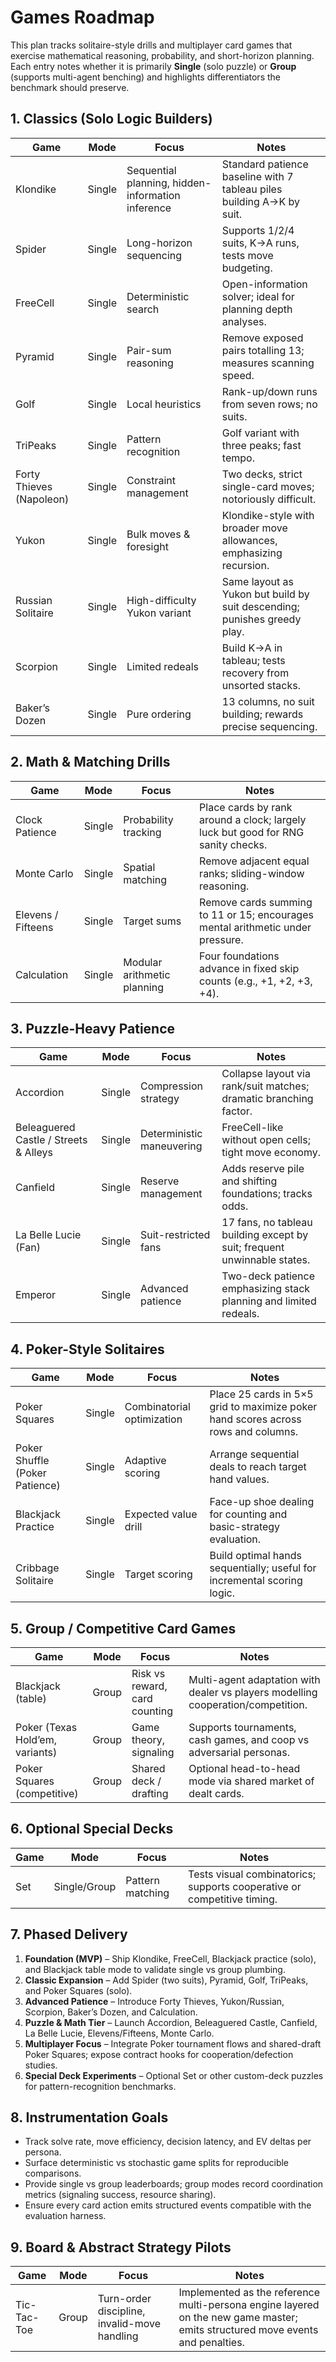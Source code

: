 # Games Roadmap

This plan tracks solitaire-style drills and multiplayer card games that exercise mathematical reasoning, probability, and short-horizon planning. Each entry notes whether it is primarily **Single** (solo puzzle) or **Group** (supports multi-agent benching) and highlights differentiators the benchmark should preserve.

## 1. Classics (Solo Logic Builders)

| Game | Mode | Focus | Notes |
|------|------|-------|-------|
| Klondike | Single | Sequential planning, hidden-information inference | Standard patience baseline with 7 tableau piles building A→K by suit. |
| Spider | Single | Long-horizon sequencing | Supports 1/2/4 suits, K→A runs, tests move budgeting. |
| FreeCell | Single | Deterministic search | Open-information solver; ideal for planning depth analyses. |
| Pyramid | Single | Pair-sum reasoning | Remove exposed pairs totalling 13; measures scanning speed. |
| Golf | Single | Local heuristics | Rank-up/down runs from seven rows; no suits. |
| TriPeaks | Single | Pattern recognition | Golf variant with three peaks; fast tempo. |
| Forty Thieves (Napoleon) | Single | Constraint management | Two decks, strict single-card moves; notoriously difficult. |
| Yukon | Single | Bulk moves & foresight | Klondike-style with broader move allowances, emphasizing recursion. |
| Russian Solitaire | Single | High-difficulty Yukon variant | Same layout as Yukon but build by suit descending; punishes greedy play. |
| Scorpion | Single | Limited redeals | Build K→A in tableau; tests recovery from unsorted stacks. |
| Baker’s Dozen | Single | Pure ordering | 13 columns, no suit building; rewards precise sequencing. |

## 2. Math & Matching Drills

| Game | Mode | Focus | Notes |
|------|------|-------|-------|
| Clock Patience | Single | Probability tracking | Place cards by rank around a clock; largely luck but good for RNG sanity checks. |
| Monte Carlo | Single | Spatial matching | Remove adjacent equal ranks; sliding-window reasoning. |
| Elevens / Fifteens | Single | Target sums | Remove cards summing to 11 or 15; encourages mental arithmetic under pressure. |
| Calculation | Single | Modular arithmetic planning | Four foundations advance in fixed skip counts (e.g., +1, +2, +3, +4). |

## 3. Puzzle-Heavy Patience

| Game | Mode | Focus | Notes |
|------|------|-------|-------|
| Accordion | Single | Compression strategy | Collapse layout via rank/suit matches; dramatic branching factor. |
| Beleaguered Castle / Streets & Alleys | Single | Deterministic maneuvering | FreeCell-like without open cells; tight move economy. |
| Canfield | Single | Reserve management | Adds reserve pile and shifting foundations; tracks odds. |
| La Belle Lucie (Fan) | Single | Suit-restricted fans | 17 fans, no tableau building except by suit; frequent unwinnable states. |
| Emperor | Single | Advanced patience | Two-deck patience emphasizing stack planning and limited redeals. |

## 4. Poker-Style Solitaires

| Game | Mode | Focus | Notes |
|------|------|-------|-------|
| Poker Squares | Single | Combinatorial optimization | Place 25 cards in 5×5 grid to maximize poker hand scores across rows and columns. |
| Poker Shuffle (Poker Patience) | Single | Adaptive scoring | Arrange sequential deals to reach target hand values. |
| Blackjack Practice | Single | Expected value drill | Face-up shoe dealing for counting and basic-strategy evaluation. |
| Cribbage Solitaire | Single | Target scoring | Build optimal hands sequentially; useful for incremental scoring logic. |

## 5. Group / Competitive Card Games

| Game | Mode | Focus | Notes |
|------|------|-------|-------|
| Blackjack (table) | Group | Risk vs reward, card counting | Multi-agent adaptation with dealer vs players modelling cooperation/competition. |
| Poker (Texas Hold’em, variants) | Group | Game theory, signaling | Supports tournaments, cash games, and coop vs adversarial personas. |
| Poker Squares (competitive) | Group | Shared deck / drafting | Optional head-to-head mode via shared market of dealt cards. |

## 6. Optional Special Decks

| Game | Mode | Focus | Notes |
|------|------|-------|-------|
| Set | Single/Group | Pattern matching | Tests visual combinatorics; supports cooperative or competitive timing. |

## 7. Phased Delivery

1. **Foundation (MVP)** – Ship Klondike, FreeCell, Blackjack practice (solo), and Blackjack table mode to validate single vs group plumbing.
2. **Classic Expansion** – Add Spider (two suits), Pyramid, Golf, TriPeaks, and Poker Squares (solo).
3. **Advanced Patience** – Introduce Forty Thieves, Yukon/Russian, Scorpion, Baker’s Dozen, and Calculation.
4. **Puzzle & Math Tier** – Launch Accordion, Beleaguered Castle, Canfield, La Belle Lucie, Elevens/Fifteens, Monte Carlo.
5. **Multiplayer Focus** – Integrate Poker tournament flows and shared-draft Poker Squares; expose contract hooks for cooperation/defection studies.
6. **Special Deck Experiments** – Optional Set or other custom-deck puzzles for pattern-recognition benchmarks.

## 8. Instrumentation Goals

- Track solve rate, move efficiency, decision latency, and EV deltas per persona.
- Surface deterministic vs stochastic game splits for reproducible comparisons.
- Provide single vs group leaderboards; group modes record coordination metrics (signaling success, resource sharing).
- Ensure every card action emits structured events compatible with the evaluation harness.

## 9. Board & Abstract Strategy Pilots

| Game | Mode | Focus | Notes |
|------|------|-------|-------|
| Tic-Tac-Toe | Group | Turn-order discipline, invalid-move handling | Implemented as the reference multi-persona engine layered on the new game master; emits structured move events and penalties. |
